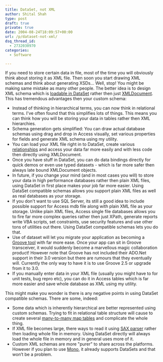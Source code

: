 ```yaml
---
title: DataSet, not XML
author: Shital Shah
type: post
draft: true
private: true
date: 2004-08-24T18:09:57+00:00
url: /p/dataset-not-xml/
dsq_thread_id:
  - 2732030970
categories:
  - Software

---
```

If you need to store certain data in file, most of the time you will obviously think about storing it as XML file. Then soon you start drawing XML schemas and think about generating XSDs... Well, stop! You might be making same mistake as many other people. The better idea is to design XML schema which is [loadable in DataSet][1] rather then just [XMLDocument][2]. This has tremendous advantages then your custom schema:

  * Instead of thinking in hierarchical terms, you can now think in relational terms. I've often found that this simplifies lots of things. This means you can think how you will be storing your data in tables rather then XML hierarchies.
  * Schema generation gets simplified: You can draw actual database schemas using drag and drop in Access visually, set various properties for fields and generate XML schema using my utility.
  * You can load your XML file right in to DataSet, create various [relationships][3] and access your data far more easily and with less code then directly using XMLDocument.
  * Once you have stuff in DataSet, you can do data bindings directly for quick demos or even use typed datasets - which is far more safer then always late bound XMLDocument objects.
  * In future, if you change your mind (and in most cases you will) to store your data in high performance databases rather then plain XML files, using DataSet in first place makes your job far more easier. Using DataSet compatible schemas allows you support plain XML files as well as real databases as your storage.
  * If you don't want to use SQL Server, its still a good idea to include possible support for Access mdb file along with plain XML file as your storage. Unlike plain XML files, Access single file databases allows you to fire far more complex queries rather then just XPath, generate reports write VBA scripts, set constraints, use security features and use other tons of utilities out there. Using DataSet compatible schemas lets you do that.
  * Use of dataset will let you migrate your application as becoming a [Groove tool][4] with far more ease. Once your app can sit in Groove transceiver, it would suddenly become a marvellous magic collaboration product! However note that Groove has not included their ADO.Net support in their 3.0 version but there are rumours that they eventually will. Currently the only way to have it is to use Groove 2.5 or upgrade from it to 3.0.
  * If you manually enter data in your XML file (usually you might have to for unit tests, bug repro etc), you can do it in Access tables which is far more easier and save whole database as XML using my utility.

This might make you wonder is there is any negative points in using DataSet compatible schemas. There are some, indeed:

  * Some data which is inherently hierarchical are better represented using custom schemas. Trying to fit in relational table structure will cause to create several [many-to-many map tables][5] and complicate the whole thing.
  * If XML file becomes large, there ways to read it using [SAX parser][6] rather then loading whole file in memory. Using DataSet directly will always load the whole file in memory and in general uses more of it.
  * Custom XML schemas are more "purer" to share across the platforms. However if you plan to use [Mono][7], it already supports DataSets and that won’t be a problem.

 [1]: http://msdn.microsoft.com/library/default.asp?url=/library/en-us/cpguide/html/cpconloadingdatasetfromxml.asp
 [2]: http://msdn.microsoft.com/library/default.asp?url=/library/en-us/cpref/html/frlrfsystemxmlxmldocumentclasstopic.asp
 [3]: http://msdn.microsoft.com/library/default.asp?url=/library/en-us/cpguide/html/_mapping_xsd_relationships_to_dataset_relationships.asp
 [4]: http://docs.groove.net/dev/currentbuild/platform/wwhelp/wwhimpl/js/html/wwhelp.htm?href=Net%20Lead.html
 [5]: http://www.ehow.com/how_13626_define-many-many.html
 [6]: http://www.xml.com/pub/a/2001/02/14/perlsax.html
 [7]: http://www.mono-project.com/about/index.html